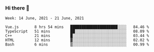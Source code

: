 ### Hi there 👋
<!--START_SECTION:waka-->
```text
Week: 14 June, 2021 - 21 June, 2021

Vue.js       8 hrs 54 mins   █████████████████████░░░░   84.46 % 
TypeScript   51 mins         ██░░░░░░░░░░░░░░░░░░░░░░░   08.09 % 
C++          21 mins         █░░░░░░░░░░░░░░░░░░░░░░░░   03.44 % 
HTML         12 mins         ▓░░░░░░░░░░░░░░░░░░░░░░░░   02.02 % 
Bash         6 mins          ▒░░░░░░░░░░░░░░░░░░░░░░░░   00.99 % 
```
<!--END_SECTION:waka-->

<p align="center"> </p>


<!--
**thallard/thallard** is a ✨ _special_ ✨ repository because its `README.md` (this file) appears on your GitHub profile.

Here are some ideas to get you started:

- 🔭 I’m currently working on ...
- 🌱 I’m currently learning ...
- 👯 I’m looking to collaborate on ...
- 🤔 I’m looking for help with ...
- 💬 Ask me about ...
- 📫 How to reach me: ...
- 😄 Pronouns: ...
- ⚡ Fun fact: ...
-->
